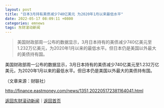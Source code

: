 ```yaml
---
layout: post
title: "日本3月持有美债减少740亿美元 为2020年1月以来最低水平"
date: 2022-05-17 08:09:11 +0800
categories: emnews
tags: 东财滚动新闻
---
```

> 美国财政部周一公布的数据显示，3月日本持有的美债减少740亿美元至1.232万亿美元，为2020年1月以来的最低水平。但日本仍是美国以外最大的美债持有国。

<p>美国财政部周一公布的数据显示，3月日本持有的美债减少740亿美元至1.232万亿美元，为2020年1月以来的最低水平。但日本仍是美国以外最大的美债持有国。</p><p class="em_media">（文章来源：财联社）</p>

<http://finance.eastmoney.com/news/1351,202205172381164041.html>

[返回东财滚动新闻](//finews.withounder.com/emnews/)｜[返回首页](//finews.withounder.com/)